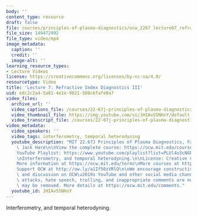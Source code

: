 ```yaml
---
body: ''
content_type: resource
draft: false
file: courses/principles-of-plasma-diagnostics/ocw_2267_lecture07_refractive_3-new_360p_16_9.mp4
file_size: 149472992
file_type: video/mp4
image_metadata:
  caption: ''
  credit: ''
  image-alt: ''
learning_resource_types:
- Lecture Videos
license: https://creativecommons.org/licenses/by-nc-sa/4.0/
resourcetype: Video
title: 'Lecture 7: Refractive Index Diagnostics III'
uid: edc2c2a4-5a81-4e1e-9021-508c6fafe0a7
video_files:
  archive_url: ''
  video_captions_file: /courses/22-67j-principles-of-plasma-diagnostics-fall-2023/ocw_2267_lecture07_refractive_3-new_captions.vtt
  video_thumbnail_file: https://img.youtube.com/vi/JHIAvS5NHsY/default.jpg
  video_transcript_file: /courses/22-67j-principles-of-plasma-diagnostics-fall-2023/ocw_2267_lecture07_refractive_3-new_transcript.pdf
video_metadata:
  video_speakers: ''
  video_tags: interferometry, temporal heterodyning
  youtube_description: "MIT 22.67J Principles of Plasma Diagnostics, Fall 2023\nInstructor:\
    \ Jack Hare\n\nView the complete course: https://ocw.mit.edu/courses/22-67j-principles-of-plasma-diagnostics-fall-2023/\n\
    YouTube Playlist: https://www.youtube.com/playlist?list=PLUl4u3cNGP61wK-NwYKZMuABl_eHBmhu4\n\
    \nInterferometry, and temporal heterodyning.\n\nLicense: Creative Commons BY-NC-SA\n\
    More information at https://ocw.mit.edu/terms\nMore courses at https://ocw.mit.edu\n\
    Support OCW at http://ow.ly/a1If50zVRlQ\n\nWe encourage constructive comments\
    \ and discussion on OCW\u2019s YouTube and other social media channels. Personal\
    \ attacks, hate speech, trolling, and inappropriate comments are not allowed and\
    \ may be removed. More details at https://ocw.mit.edu/comments."
  youtube_id: JHIAvS5NHsY
---
```

Interferometry, and temporal heterodyning.